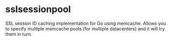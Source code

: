sslsessionpool
==============

SSL session ID caching implementation for Go using memcache.  Allows you to
specify multiple memcache pools (for multiple datacenters) and it will try them
in turn.
